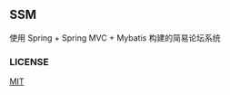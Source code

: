 ## SSM 
使用 Spring + Spring MVC + Mybatis 构建的简易论坛系统

### LICENSE
[MIT](https://github.com/igaozp/SSM/blob/master/LICENSE)
